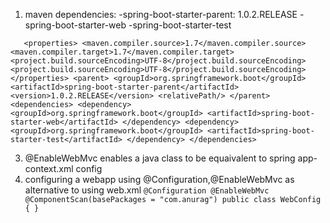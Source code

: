 1. maven dependencies:
   -spring-boot-starter-parent: 1.0.2.RELEASE
   -spring-boot-starter-web
   -spring-boot-starter-test

`   
<properties>
<maven.compiler.source>1.7</maven.compiler.source>
<maven.compiler.target>1.7</maven.compiler.target>
<project.build.sourceEncoding>UTF-8</project.build.sourceEncoding>
<project.build.sourceEncoding>UTF-8</project.build.sourceEncoding>
</properties>
<parent>
<groupId>org.springframework.boot</groupId>
<artifactId>spring-boot-starter-parent</artifactId>
<version>1.0.2.RELEASE</version>
<relativePath/>
</parent>
<dependencies>
<dependency>
<groupId>org.springframework.boot</groupId>
<artifactId>spring-boot-starter-web</artifactId>
</dependency>
<dependency>
<groupId>org.springframework.boot</groupId>
<artifactId>spring-boot-starter-test</artifactId>
</dependency>
</dependencies>
`

3. @EnableWebMvc enables a java class to be  equaivalent to spring app-context.xml config
4. configuring a webapp using @Configuration,@EnableWebMvc  as alternative to using web.xml
   `
   @Configuration
   @EnableWebMvc
   @ComponentScan(basePackages = "com.anurag")
   public class WebConfig {
   }
   `